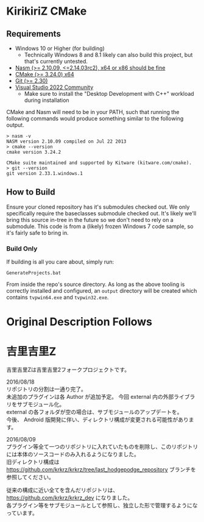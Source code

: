 # KirikiriZ CMake

## Requirements
- Windows 10 or Higher (for building)
  - Technically Windows 8 and 8.1 likely can also build this project, but that's currently untested.
- [Nasm (>= 2.10.09, <=2.14.03rc2), x64 or x86 should be fine](https://www.nasm.us/pub/nasm/releasebuilds)
- [CMake (>= 3.24.0) x64](https://cmake.org/download/)
- [Git (>= 2.30)](https://git-scm.com/downloads)
- [Visual Studio 2022 Community](https://visualstudio.microsoft.com/vs/community/)
  - Make sure to install the "Desktop Development with C++" workload during installation

CMake and Nasm will need to be in your PATH, such that running the following commands would produce something similar to the following output.

```batch
> nasm -v
NASM version 2.10.09 compiled on Jul 22 2013
> cmake --version
cmake version 3.24.2

CMake suite maintained and supported by Kitware (kitware.com/cmake).
> git --version
git version 2.33.1.windows.1
```

## How to Build

Ensure your cloned repository has it's submodules checked out. We only specifically require the baseclasses submodule checked out. It's likely we'll bring this source in-tree in the future so we don't need to rely on a submodule. This code is from a (likely) frozen Windows 7 code sample, so it's fairly safe to bring in.

### Build Only
If building is all you care about, simply run:
```batch
GenerateProjects.bat
```
From inside the repo's source directory. As long as the above tooling is correctly installed and configured, an `output` directory will be created which contains `tvpwin64.exe` and `tvpwin32.exe`.

# Original Description Follows
# 吉里吉里Z

吉里吉里Zは吉里吉里2フォークプロジェクトです。  

2016/08/18  
リポジトリの分割は一通り完了。  
未追加のプラグインは各 Author が追加予定。
今回 external 内の外部ライブラリをサブモジュール化。  
external の各フォルダが空の場合は、サブモジュールのアップデートを。  
今後、 Android 版開発に伴い、ディレクトリ構成が変更される可能性があります。

2016/08/09  
プラグイン等全て一つのリポジトリに入れていたものを削除し、このリポジトリには本体のソースコードのみ入れるようになりました。  
旧ディレクトリ構成は <https://github.com/krkrz/krkrz/tree/last_hodgepodge_repository> ブランチを参照してください。

従来の構成に近い全てを含んだリポジトリは、<https://github.com/krkrz/krkrz_dev> になりました。  
各プラグイン等をサブモジュールとして参照し、独立した形で管理するようになっています。
